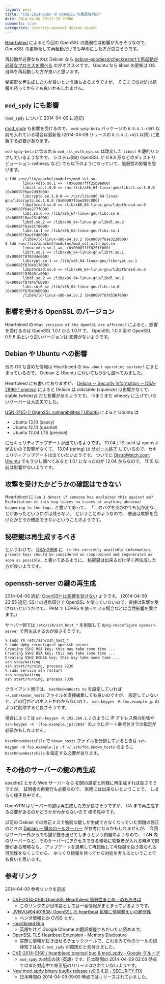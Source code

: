 ```yaml
---
layout: post
title: "CVE-2014-0160 の OpenSSL の脆弱性対応"
date: 2014-04-08 13:22:28 +0900
comments: true
categories: security openssl debian ubuntu
---
```

[Heartbleed](http://heartbleed.com/)
によると今回の OpenSSL の脆弱性は影響が大きそうなので、
OpenSSL の更新をして再起動だけでも早めにした方が良さそうです。

再起動が必要なものは Debian なら
[debian-goodiesのcheckrestartで再起動が必要なプロセスを調べる](http://blog.n-z.jp/blog/2013-12-06-checkrestart.html)
のがオススメです。
Ubuntu なら libssl の更新は OS 自体を再起動した方が良いと思います。

秘密鍵を再生成した方が良いという話もあるようですが、
そこまでの対処は続報を待ってからでも良いかもしれません。

<!--more-->

## `mod_spdy` にも影響

(`mod_spdy` について 2014-04-09 に追記)

[mod_spdy](https://groups.google.com/forum/#!topic/mod-spdy-discuss/EwCowyS1KTU)
も影響を受けるので、
`mod-spdy-beta` パッケージの `0.9.4.1-r397` 以前を入れている場合は最新版 (2014-04-09 リリースの `0.9.4.2-r413` 以降) に更新する必要があります。

`mod-spdy-beta` に含まれる `mod_ssl_with_npn.so` は改変した `libssl` を静的リンクしているようなので、
システム側の OpenSSL が 0.9.8 系などのディストリビューション (wheezy など) でも以下のようになっていて、脆弱性の影響を受けます。

```
$ ldd /usr/lib/apache2/modules/mod_ssl.so
        linux-vdso.so.1 =>  (0x00007fff25b9a000)
        libssl.so.1.0.0 => /usr/lib/x86_64-linux-gnu/libssl.so.1.0.0 (0x00007f6ae2d93000)
        libcrypto.so.1.0.0 => /usr/lib/x86_64-linux-gnu/libcrypto.so.1.0.0 (0x00007f6ae299c000)
        libpthread.so.0 => /lib/x86_64-linux-gnu/libpthread.so.0 (0x00007f6ae277f000)
        libc.so.6 => /lib/x86_64-linux-gnu/libc.so.6 (0x00007f6ae23f4000)
        libdl.so.2 => /lib/x86_64-linux-gnu/libdl.so.2 (0x00007f6ae21f0000)
        libz.so.1 => /lib/x86_64-linux-gnu/libz.so.1 (0x00007f6ae1fd8000)
        /lib64/ld-linux-x86-64.so.2 (0x00007f6ae322d000)
$ ldd /usr/lib/apache2/modules/mod_ssl_with_npn.so
        linux-vdso.so.1 =>  (0x00007fff825ff000)
        librt.so.1 => /lib/x86_64-linux-gnu/librt.so.1 (0x00007f8704d4e000)
        libcrypt.so.1 => /lib/x86_64-linux-gnu/libcrypt.so.1 (0x00007f8704b17000)
        libpthread.so.0 => /lib/x86_64-linux-gnu/libpthread.so.0 (0x00007f87048fa000)
        libdl.so.2 => /lib/x86_64-linux-gnu/libdl.so.2 (0x00007f87046f6000)
        libc.so.6 => /lib/x86_64-linux-gnu/libc.so.6 (0x00007f870436b000)
        /lib64/ld-linux-x86-64.so.2 (0x00007f8705367000)
```

## 影響を受ける OpenSSL のバージョン

Heartbleed の `What versions of the OpenSSL are affected?`
によると、影響を受けるのは OpenSSL 1.0.1 から 1.0.1f で、
OpenSSL 1.0.0 系や OpenSSL 0.9.8 系という古いバージョンは
影響がないようです。

## Debian や Ubuntu への影響

他の OS も含めた情報は
Heartbleed の `How about operating systems?`
にまとまっているので、
Debian と Ubuntu に付いてもう少し調べてみました。

Heartbleed にも書いてありますが、
[Debian -- Security Information -- DSA-2896-1 openssl](https://www.debian.org/security/2014/dsa-2896)
によると Debian は oldstable (squeeze) は影響がなくて、
stable (wheezy) だと影響があるようです。
つまりまだ wheezy に上げていないサーバーは大丈夫でした。

[USN-2165-1: OpenSSL vulnerabilities | Ubuntu](http://www.ubuntu.com/usn/usn-2165-1/)
によると Ubuntu は

- Ubuntu 13.10 (saucy)
- Ubuntu 12.10 (quantal)
- Ubuntu 12.04 LTS (precise)

にセキュリティアップデートが出ているようです。
10.04 LTS lucid は openssl が古いので影響がなくて、
13.04 (raring) は
[サポート終了](http://www.ubuntu.com/info/release-end-of-life)
しているので、セキュリティアップデートは出ていないようです。
ついでに
[DistroWatch.com: Ubuntu](http://distrowatch.com/table.php?distribution=ubuntu)
でもう少し調べてみると 1.0.1 になったのが 12.04 からなので、
11.10 以前は影響がないようです。

## 攻撃を受けたかどうかの確認はできない

Heartbleed に
`Can I detect if someone has exploited this against me?`
`Exploitation of this bug leaves no traces of anything abnormal happening to the logs.`
と書いてあって、
「このバグを突かれても何か変なことがあったというログは残らない」
ということのようなので、
普通は攻撃を受けたかどうか確認できないということのようです。

## 秘密鍵は再生成するべき

というわけで、
[DSA-2896](https://www.debian.org/security/2014/dsa-2896)
に
` to the currently available information, private keys should be considered as compromised and regenerated as soon as possible.`
と書いてあるように、
秘密鍵は出来るだけ早く再生成した方が良いようです。

## openssh-server の鍵の再生成

2014-04-08 追記:
[OpenSSH は影響を受けない](http://undeadly.org/cgi?action=article&sid=20140408063423)
ようです。
(2014-04-09 23:55 追記: SSH の通信部分で OpenSSL を使っていないので、直接は影響を受けないというだけで、 PAM で LDAPS を使っている場合などは当然影響を受けます。)

サーバー側では `/etc/ssh/ssh_host_*` を削除して `dpkg-reconfigure openssh-server` で再生成するのが良さそうです。

```
% sudo rm /etc/ssh/ssh_host_*
% sudo dpkg-reconfigure openssh-server
Creating SSH2 RSA key; this may take some time ...
Creating SSH2 DSA key; this may take some time ...
Creating SSH2 ECDSA key; this may take some time ...
ssh stop/waiting
ssh start/running, process 7230
% sudo service ssh restart
ssh stop/waiting
ssh start/running, process 7339
```

クライアント側では、
`HashKnownHosts no`
を設定していれば
`~/.ssh/known_hosts`
ファイルを直接編集しても良いのですが、
設定していないと、どの行がどのホストかわからないので、
`ssh-keygen -R foo.example.jp`
のように削除すると良さそうです。

場合によっては
`ssh-keygen -R 192.168.1.2`
のように IP アドレス側の削除や
`ssh-keygen -R '[foo.example.jp]:3843'`
のようにポート番号付きでの指定が必要かもしれません。

`UserKnownHostsFile` で `known_hosts` ファイルを分割しているときは
`ssh-keygen -R foo.example.jp -f ~/.ssh/foo.known_hosts` のように
`UserKnownHostsFile` を指定する必要があります。

## その他のサーバーの鍵の再生成

apache2 とかの Web サーバーなら
初回の設定と同様に再生成すれば良さそうですが、
証明書の再発行も必要なので、
気軽には出来ないということで、
しばらく様子見中です。

OpenVPN はサーバーの鍵は再生成した方が良さそうですが、
CA まで再生成する必要があるのかどうかがわからないので
様子見中です。

以前の Debian での修正ミスで脆弱な鍵しか生成できなくなっていた問題の修正のときの
[Debian -- 鍵のロールオーバー](https://www.debian.org/security/key-rollover/)
が参考になるかもしれませんが、
今回はサーバー外からでも鍵が抜き出せてしまうという問題のようなので、
LAN 内のサーバーなど、そのサーバーにアクセスできる環境に攻撃者が入れる時点で問題がある環境なら、
アップデートを適用して再起動して今後鍵を抜き取られる可能性をなくしてから、
ゆっくり続報を待ってから対処を考えるということでも良いと思います。

## 参考リンク

2014-04-09 参考リンクを追加

- [CVE-2014-0160 OpenSSL Heartbleed 脆弱性まとめ - めもおきば](http://d.hatena.ne.jp/nekoruri/20140408/heartbleed)
  - このリンク先が日本語としては一番情報がまとまっているようです。
- [JVNVU#94401838: OpenSSL の heartbeat 拡張に情報漏えいの脆弱性](http://jvn.jp/vu/JVNVU94401838/)
  - ベンダ情報とか CVSS とか。
- [Heartbleed Bug](http://heartbleed.com/)
  - 英語だけど Google Chrome の翻訳機能でもだいたい読めます。
- [OpenSSL TLS Heartbeat Extension - Memory Disclosure](http://www.exploit-db.com/exploits/32745/)
  - 実際に情報が抜き出せるチェックツールで、これをみて他のツールの誤検知ではなく `mod_spdy` が原因だと気付きました。
- [CVE-2014-0160 / heartbleed openssl bug & mod_spdy - Google グループ](https://groups.google.com/forum/#!topic/mod-spdy-discuss/0yAGH8BHfQo)
  - `mod_spdy` の対応の話 (英語) です。日本時間の 2014-04-09 02:00 時点ではまだ対応中で修正版のリリースはされていないようです。
- [New mod_spdy binary bugfix release (v0.9.4.2) - SECURITY FIX](https://groups.google.com/forum/#!msg/mod-spdy-discuss/EwCowyS1KTU/uGm4586P_CQJ)
  - 日本時間の 2014-04-09 09:00 時点ではリリースされていました。
